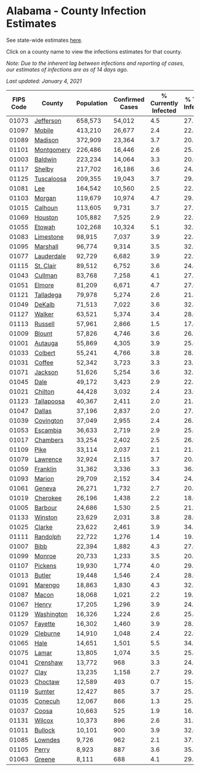 # Alabama - County Infection Estimates

See state-wide estimates [here](/infections/us-al).

Click on a county name to view the infections estimates for that county.

*Note: Due to the inherent lag between infections and reporting of cases, our estimates of infections are as of 14 days ago.*

*Last updated: January 4, 2021*

|   FIPS Code |                   County |   Population |   Confirmed Cases |   % Currently Infected |   % Total Infected |
|-------------|--------------------------|--------------|-------------------|------------------------|--------------------|
|       01073 |   [Jefferson](jefferson) |      658,573 |            54,012 |                    4.5 |               27.1 |
|       01097 |         [Mobile](mobile) |      413,210 |            26,677 |                    2.4 |               22.4 |
|       01089 |       [Madison](madison) |      372,909 |            23,364 |                    3.7 |               20.2 |
|       01101 | [Montgomery](montgomery) |      226,486 |            16,446 |                    2.6 |               25.3 |
|       01003 |       [Baldwin](baldwin) |      223,234 |            14,064 |                    3.3 |               20.6 |
|       01117 |         [Shelby](shelby) |      217,702 |            16,186 |                    3.6 |               24.5 |
|       01125 | [Tuscaloosa](tuscaloosa) |      209,355 |            19,043 |                    3.7 |               29.8 |
|       01081 |               [Lee](lee) |      164,542 |            10,560 |                    2.5 |               22.2 |
|       01103 |         [Morgan](morgan) |      119,679 |            10,974 |                    4.7 |               29.7 |
|       01015 |       [Calhoun](calhoun) |      113,605 |             9,731 |                    3.7 |               27.9 |
|       01069 |       [Houston](houston) |      105,882 |             7,525 |                    2.9 |               22.9 |
|       01055 |         [Etowah](etowah) |      102,268 |            10,324 |                    5.1 |               32.9 |
|       01083 |   [Limestone](limestone) |       98,915 |             7,037 |                    3.9 |               22.8 |
|       01095 |     [Marshall](marshall) |       96,774 |             9,314 |                    3.5 |               32.9 |
|       01077 | [Lauderdale](lauderdale) |       92,729 |             6,682 |                    3.9 |               22.9 |
|       01115 |   [St. Clair](st.-clair) |       89,512 |             6,752 |                    3.6 |               24.4 |
|       01043 |       [Cullman](cullman) |       83,768 |             7,258 |                    4.1 |               27.8 |
|       01051 |         [Elmore](elmore) |       81,209 |             6,671 |                    4.7 |               27.0 |
|       01121 |   [Talladega](talladega) |       79,978 |             5,274 |                    2.6 |               21.8 |
|       01049 |         [DeKalb](dekalb) |       71,513 |             7,022 |                    3.6 |               32.4 |
|       01127 |         [Walker](walker) |       63,521 |             5,374 |                    3.4 |               28.6 |
|       01113 |       [Russell](russell) |       57,961 |             2,866 |                    1.5 |               17.4 |
|       01009 |         [Blount](blount) |       57,826 |             4,746 |                    3.6 |               26.7 |
|       01001 |       [Autauga](autauga) |       55,869 |             4,305 |                    3.9 |               25.6 |
|       01033 |       [Colbert](colbert) |       55,241 |             4,766 |                    3.8 |               28.2 |
|       01031 |         [Coffee](coffee) |       52,342 |             3,723 |                    3.3 |               23.1 |
|       01071 |       [Jackson](jackson) |       51,626 |             5,254 |                    3.6 |               32.7 |
|       01045 |             [Dale](dale) |       49,172 |             3,423 |                    2.9 |               22.8 |
|       01021 |       [Chilton](chilton) |       44,428 |             3,032 |                    2.4 |               23.0 |
|       01123 | [Tallapoosa](tallapoosa) |       40,367 |             2,411 |                    2.0 |               21.7 |
|       01047 |         [Dallas](dallas) |       37,196 |             2,837 |                    2.0 |               27.1 |
|       01039 |   [Covington](covington) |       37,049 |             2,955 |                    2.4 |               26.7 |
|       01053 |     [Escambia](escambia) |       36,633 |             2,719 |                    2.9 |               25.6 |
|       01017 |     [Chambers](chambers) |       33,254 |             2,402 |                    2.5 |               26.9 |
|       01109 |             [Pike](pike) |       33,114 |             2,037 |                    2.1 |               21.5 |
|       01079 |     [Lawrence](lawrence) |       32,924 |             2,115 |                    3.7 |               20.5 |
|       01059 |     [Franklin](franklin) |       31,362 |             3,336 |                    3.3 |               36.9 |
|       01093 |         [Marion](marion) |       29,709 |             2,152 |                    3.4 |               24.5 |
|       01061 |         [Geneva](geneva) |       26,271 |             1,732 |                    2.7 |               20.8 |
|       01019 |     [Cherokee](cherokee) |       26,196 |             1,438 |                    2.2 |               18.0 |
|       01005 |       [Barbour](barbour) |       24,686 |             1,530 |                    2.5 |               21.7 |
|       01133 |       [Winston](winston) |       23,629 |             2,031 |                    3.8 |               28.0 |
|       01025 |         [Clarke](clarke) |       23,622 |             2,461 |                    3.9 |               34.7 |
|       01111 |     [Randolph](randolph) |       22,722 |             1,276 |                    1.4 |               19.5 |
|       01007 |             [Bibb](bibb) |       22,394 |             1,882 |                    4.3 |               27.6 |
|       01099 |         [Monroe](monroe) |       20,733 |             1,233 |                    3.5 |               20.3 |
|       01107 |       [Pickens](pickens) |       19,930 |             1,774 |                    4.0 |               29.5 |
|       01013 |         [Butler](butler) |       19,448 |             1,546 |                    2.4 |               28.6 |
|       01091 |       [Marengo](marengo) |       18,863 |             1,830 |                    4.3 |               32.8 |
|       01087 |           [Macon](macon) |       18,068 |             1,021 |                    2.2 |               19.5 |
|       01067 |           [Henry](henry) |       17,205 |             1,296 |                    3.9 |               24.5 |
|       01129 | [Washington](washington) |       16,326 |             1,224 |                    2.6 |               25.4 |
|       01057 |       [Fayette](fayette) |       16,302 |             1,460 |                    3.9 |               28.9 |
|       01029 |     [Cleburne](cleburne) |       14,910 |             1,048 |                    2.4 |               22.6 |
|       01065 |             [Hale](hale) |       14,651 |             1,501 |                    5.5 |               34.7 |
|       01075 |           [Lamar](lamar) |       13,805 |             1,074 |                    3.5 |               25.4 |
|       01041 |     [Crenshaw](crenshaw) |       13,772 |               968 |                    3.3 |               24.2 |
|       01027 |             [Clay](clay) |       13,235 |             1,158 |                    2.7 |               29.1 |
|       01023 |       [Choctaw](choctaw) |       12,589 |               493 |                    0.7 |               15.0 |
|       01119 |         [Sumter](sumter) |       12,427 |               865 |                    3.7 |               25.2 |
|       01035 |       [Conecuh](conecuh) |       12,067 |               866 |                    1.3 |               25.2 |
|       01037 |           [Coosa](coosa) |       10,663 |               525 |                    1.9 |               16.5 |
|       01131 |         [Wilcox](wilcox) |       10,373 |               896 |                    2.6 |               31.9 |
|       01011 |       [Bullock](bullock) |       10,101 |               900 |                    3.9 |               32.0 |
|       01085 |       [Lowndes](lowndes) |        9,726 |               962 |                    2.1 |               37.1 |
|       01105 |           [Perry](perry) |        8,923 |               887 |                    3.6 |               35.3 |
|       01063 |         [Greene](greene) |        8,111 |               688 |                    4.1 |               29.8 |